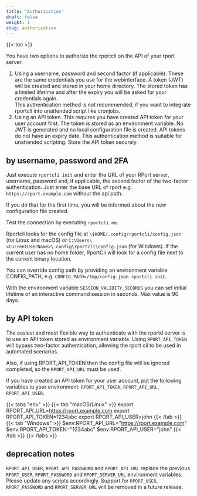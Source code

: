 ```yaml
---
title: "Authorization"
draft: false
weight: 1
slug: authorization
---
```

{{< toc >}}

You have two options to authorize the rportcli on the API of your rport server.

1. Using a username, password and second factor (if applicable).
   These are the same credentials you use for the webinterface.
   A token (JWT) will be created and stored in your home directory.
   The stored token has a limited lifetime and after the expiry you will be asked for your credentials again.  
   This authentication method is not recommended, if you want to integrate rportcli into unattended script like
   cronjobs.
2. Using an API token. This requires you have created API token for your user account first.
   The token is stored as an environment variable. No JWT is generated and no local configuration file is created.
   API tokens do not have an expiry date.
   This authentication method is suitable for unattended scripting. Store the API token securely.

## by username, password and 2FA

Just execute `rportcli init` and enter the URL of your RPort server, username, password and, if applicable,
the second factor of the two-factor authentication. Just enter the base URL of rport e.g.
`https://rport.example.com` without the api path.

If you do that for the first time, you will be informed about the new configuration file created.

Test the connection by executing `rportcli me`.

Rportcli looks for the config file at `\$HOME/.config/rportcli/config.json` (for Linux and macOS) or
`C:\Users\<CurrentUserName>\.config\rportcli\config.json` (for Windows).
If the current user has no home folder, RportCli will look for a config file next to the current binary location.

You can override config path by providing an environment variable CONFIG_PATH, e.g.
`CONFIG_PATH=/tmp/config.json rportcli init`.

With the environment variable `SESSION_VALIDITY_SECONDS` you can set initial lifetime of an interactive command session 
in seconds. Max value is 90 days.

## by API token

The easiest and most flexible way to authenticate with the rportd server is to use an API
token stored as environment variable. Using `RPORT_API_TOKEN` will bypass two-factor authentication,
allowing the rport cli to be used in automated scenarios.

Also, if using RPORT_API_TOKEN then the config file will be ignored completed, so the
`RPORT_API_URL` must be used.

If you have created an API token for your user account, put the following variables to your environment:
`RPORT_API_TOKEN`, `RPORT_API_URL`, `RPORT_API_USER`.

{{< tabs "env" >}}
{{< tab "macOS/Linux" >}}
    export RPORT_API_URL=<https://rport.example.com>
    export RPORT_API_TOKEN=1234abc
    export RPORT_API_USER=john
{{< /tab >}}
{{< tab "Windows" >}}
    $env:RPORT_API_URL="https://rport.example.com"
    $env:RPORT_API_TOKEN="1234abc"
    $env:RPORT_API_USER="john"
{{< /tab >}}
{{< /tabs >}}

## deprecation notes

`RPORT_API_USER`, `RPORT_API_PASSWORD` and `RPORT_API_URL` replace the previous `RPORT_USER`,
`RPORT_PASSWORD` and `RPORT_SERVER_URL` environment variables. Please update any scripts
accordingly. Support for `RPORT_USER`, `RPORT_PASSWORD` and `RPORT_SERVER_URL` will be removed
in a future release.
